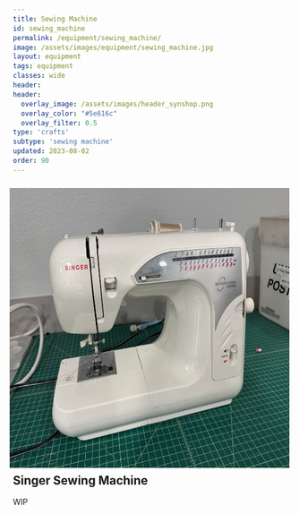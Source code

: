 ```yaml
---
title: Sewing Machine
id: sewing_machine
permalink: /equipment/sewing_machine/
image: /assets/images/equipment/sewing_machine.jpg
layout: equipment
tags: equipment
classes: wide
header:
header:
  overlay_image: /assets/images/header_synshop.png
  overlay_color: "#5e616c"
  overlay_filter: 0.5
type: 'crafts'
subtype: 'sewing machine'
updated: 2023-08-02
order: 90
---
```

<img align="right" width="500" height="500" src="/assets/images/equipment/sewing_machine.jpg" style="padding: 10px">

## Singer Sewing Machine

WIP